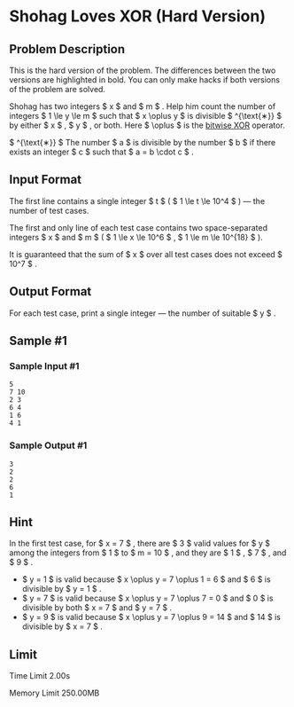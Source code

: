 # Shohag Loves XOR (Hard Version)

## Problem Description

This is the hard version of the problem. The differences between the two versions are highlighted in bold. You can only make hacks if both versions of the problem are solved.

Shohag has two integers $ x $ and $ m $ . Help him count the number of integers $ 1 \le y \le m $ such that $ x \oplus y $ is divisible $ ^{\text{∗}} $ by either $ x $ , $ y $ , or both. Here $ \oplus $ is the [bitwise XOR](https://en.wikipedia.org/wiki/Bitwise_operation#XOR) operator.

 $ ^{\text{∗}} $ The number $ a $ is divisible by the number $ b $ if there exists an integer $ c $ such that $ a = b \cdot c $ .

## Input Format

The first line contains a single integer $ t $ ( $ 1 \le t \le 10^4 $ ) — the number of test cases.

The first and only line of each test case contains two space-separated integers $ x $ and $ m $ ( $ 1 \le x \le 10^6 $ , $ 1 \le m \le 10^{18} $ ).

It is guaranteed that the sum of $ x $ over all test cases does not exceed $ 10^7 $ .

## Output Format

For each test case, print a single integer — the number of suitable $ y $ .

## Sample #1

### Sample Input #1

```
5
7 10
2 3
6 4
1 6
4 1
```

### Sample Output #1

```
3
2
2
6
1
```

## Hint

In the first test case, for $ x = 7 $ , there are $ 3 $ valid values for $ y $ among the integers from $ 1 $ to $ m = 10 $ , and they are $ 1 $ , $ 7 $ , and $ 9 $ .

- $ y = 1 $ is valid because $ x \oplus y = 7 \oplus 1 = 6 $ and $ 6 $ is divisible by $ y = 1 $ .
- $ y = 7 $ is valid because $ x \oplus y = 7 \oplus 7 = 0 $ and $ 0 $ is divisible by both $ x = 7 $ and $ y = 7 $ .
- $ y = 9 $ is valid because $ x \oplus y = 7 \oplus 9 = 14 $ and $ 14 $ is divisible by $ x = 7 $ .

## Limit



Time Limit
2.00s

Memory Limit
250.00MB